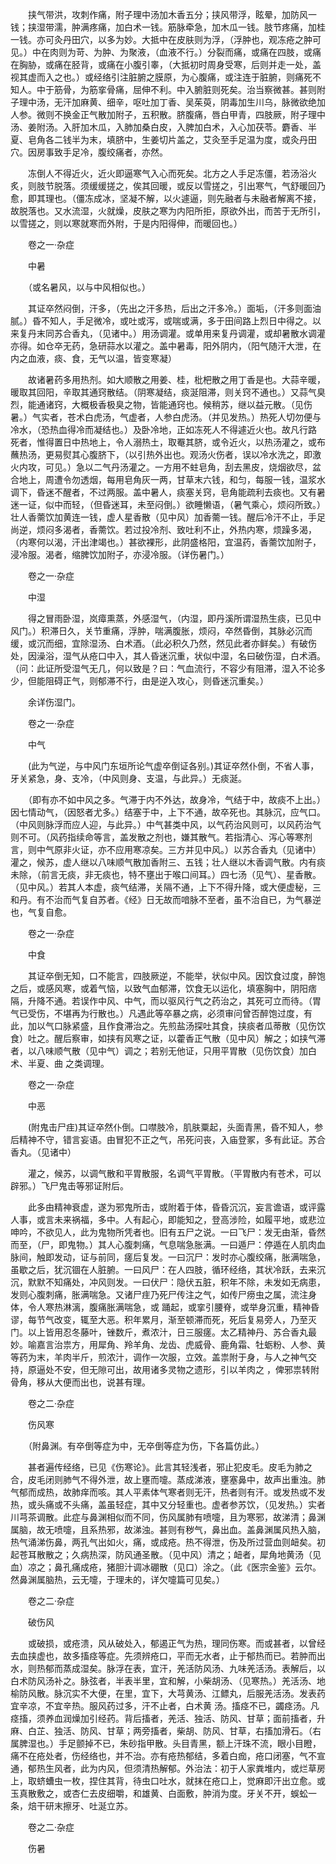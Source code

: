 <!-- { "loadSidebar": true } -->
　　挟气带洪，攻刺作痛，附子理中汤加木香五分；挟风带浮，眩晕，加防风一钱；挟湿带濡，肿满疼痛，加白术一钱。筋脉牵急，加木瓜一钱。肢节疼痛，加桂一钱。亦可灸丹田穴，以多为妙。大抵中在皮肤则为浮，（浮肿也，观冻疮之肿可见。）中在肉则为苛、为肿、为聚液，（血液不行。）分裂而痛，或痛在四肢，或痛在胸胁，或痛在胫背，或痛在小腹引睾，（大抵初时周身受寒，后则并走一处，盖视其虚而入之也。）或经络引注脏腑之膜原，为心腹痛，或注连于脏腑，则痛死不知人。中于筋骨，为筋挛骨痛，屈伸不利。中入腑脏则死矣。治当察微甚。甚则附子理中汤，无汗加麻黄、细辛，呕吐加丁香、吴茱萸，阴毒加生川乌，脉微欲绝加人参。微则不换金正气散加附子，五积散。脐腹痛，唇白甲青，四肢厥，附子理中汤、姜附汤。入肝加木瓜，入肺加桑白皮，入脾加白术，入心加茯苓。麝香、半夏、皂角各二钱半为末，填脐中，生姜切片盖之，艾灸至手足温为度，或灸丹田穴。因房事致手足冷，腹绞痛者，亦然。

　　冻倒人不得近火，近火即逼寒气入心而死矣。北方之人手足冻僵，若汤浴火炙，则肢节脱落。须缓缓搓之，俟其回暖，或反以雪搓之，引出寒气，气舒暖回乃愈，即其理也。（僵冻成冰，坚凝不解，以火遽逼，则先融者与未融者解离不接，故脱落也。又水流湿，火就燥，皮肤之寒为内阳所拒，原欲外出，而苦于无所引，以雪搓之，则以寒就寒而外附，于是内阳得伸，而暖回也。）

　　卷之一·杂症

　　中暑

　　（或名暑风，以与中风相似也。）

　　其证卒然闷倒，汗多，（先出之汗多热，后出之汗多冷。）面垢，（汗多则面油腻。）昏不知人，手足微冷，或吐或泻，或喘或满，多于田间路上烈日中得之。以来复丹末同苏合香丸，（见诸中。）用汤调灌。或单用来复丹调灌，或却暑散水调灌亦得。如仓卒无药，急研蒜水以灌之。盖中暑毒，阳外阴内，（阳气随汗大泄，在内之血液，痰、食，无气以温，皆变寒凝）

　　故诸暑药多用热剂。如大顺散之用姜、桂，枇杷散之用丁香是也。大蒜辛暖，暖取其回阳，辛取其通窍散结。（阴寒凝结，痰涎阻滞，则关窍不通也。）又蒜气臭烈，能通诸窍，大概极香极臭之物，皆能通窍也。候稍苏，继以益元散。（见伤暑。）气实者，苍术白虎汤，气虚者，人参白虎汤。（并见发热。）热死人切勿便与冷水，（恐热血得冷而凝结也。）及卧冷地，正如冻死人不得遽近火也。故凡行路 死者，惟得置日中热地上，令人溺热土，取罨其脐，或令近火，以热汤灌之，或布蘸热汤，更易熨其心腹脐下，（以引热外出也。观汤火伤者，误以冷水洗之，即激火内攻，可见。）急以二气丹汤灌之。一方用不蛀皂角，刮去黑皮，烧烟欲尽，盆合地上，周遭令勿透烟，每用皂角灰一两，甘草末六钱，和匀，每服一钱，温浆水调下，昏迷不醒者，不过两服。盖中暑人，痰塞关窍，皂角能疏利去痰也。又有暑迷一证，似中而轻，（但昏迷耳，未至闷倒。）欲睡懒语，（暑气乘心，烦闷所致。）壮人香薷饮加黄连一钱，虚人星香散（见中风）加香薷一钱。醒后冷汗不止，手足尚逆，烦闷多渴者，香薷饮。若过投冷剂、致吐利不止，外热内寒，烦躁多渴，（内寒何以渴，汗出津竭也。）甚欲裸形，此阴盛格阳，宜温药，香薷饮加附子，浸冷服。渴者，缩脾饮加附子，亦浸冷服。（详伤暑门。）

　　卷之一·杂症

　　中湿

　　得之冒雨卧湿，岚瘴熏蒸，外感湿气，（内湿，即丹溪所谓湿热生痰，已见中风门。）积滞日久，关节重痛，浮肿，喘满腹胀，烦闷，卒然昏倒，其脉必沉而缓，或沉而细，宜除湿汤、白术酒。（此必积久乃然，然见此者亦鲜矣。）有破伤处，因澡浴，湿气从疮口中入，其人昏迷沉重，状似中湿，名曰破伤湿，白术酒。（问：此证所受湿气无几，何以致是？曰：气血流行，不容少有阻滞，湿入不论多少，但能阻碍正气，则郁滞不行，由是逆入攻心，则昏迷沉重矣。）

　　余详伤湿门。

　　卷之一·杂症

　　中气

　　(此为气逆，与中风门东垣所论气虚卒倒证各别。)其证卒然仆倒，不省人事，牙关紧急，身、支冷，（中风则身、支温，与此异。）无痰涎。

　　（即有亦不如中风之多。气滞于内不外达，故身冷，气结于中，故痰不上出。）因七情动气，（因怒者尤多。）结塞于中，上下不通，故卒死也。其脉沉，应气口。（中风则脉浮而应人迎，与此异。）中气甚类中风，以气药治风则可，以风药治气则不可。（风药指续命等言，盖发散之剂也，嫌其散气。若指清心、泻心等寒剂言，则中气原非火证，亦不应用寒凉矣。三方并见中风。）以苏合香丸（见诸中）灌之，候苏，虚人继以八味顺气散加香附三、五钱；壮人继以木香调气散。内有痰未除，（前言无痰，非无痰也，特不壅出于喉口间耳。）四七汤（见气）、星香散。（见中风。）若其人本虚，痰气结滞，关隔不通，上下不得升降，或大便虚秘，三和丹。有不治而气复自苏者。《经》日无故而喑脉不至者，虽不治自已，为气暴逆也，气复自愈。

　　卷之一·杂症

　　中食

　　其证卒倒无知，口不能言，四肢厥逆，不能举，状似中风。因饮食过度，醉饱之后，或感风寒，或着气恼，以致气血郁滞，饮食无以运化，填塞胸中，阴阳痞隔，升降不通。若误作中风、中气，而以驱风行气之药治之，其死可立而待。（胃气已受伤，不堪再为行散也。）凡遇此等卒暴之病，必须审问曾否醉饱过度，有此，加以气口脉紧盛，且作食滞治之。先煎盐汤探吐其食，挟痰者瓜蒂散（见伤饮食）吐之。醒后察审，如挟有风寒之证，以藿香正气散（见中风）解之；如挟气滞者，以八味顺气散（见中气）调之；若别无他证，只用平胃散（见伤饮食）加白术、半夏、曲 之类调理。

　　卷之一·杂症

　　中恶

　　(附鬼击尸疰)其证卒然仆倒。口噤肢冷，肌肤粟起，头面青黑，昏不知人，参后精神不守，错言妄语。由冒犯不正之气，吊死问丧，入庙登冢，多有此证。苏合香丸。（见诸中）

　　灌之，候苏，以调气散和平胃散服，名调气平胃散。（平胃散内有苍术，可以辟邪。）飞尸鬼击等邪证附后。

　　此多由精神衰虚，遂为邪鬼所击，或附着于体，昏昏沉沉，妄言谵语，或评露人事，或言未来祸福，多中。人有起心，即能知之，登高涉险，如履平地，或悲泣呻吟，不欲见人，此为鬼物所凭者也。旧有五尸之说。一曰飞尸：发无由渐，昏然而至，（尸，即鬼物。）其人心腹刺痛，气息喘急胀满。一曰遁尸：停遁在人肌肉血脉间，触即发动，证与前同，瘥后复发。一曰沉尸：发时亦心腹绞痛，胀满喘急，虽歇之后，犹沉锢在人脏腑。一曰风尸：在人四肢，循环经络，其状冷跃，去来沉沉，默默不知痛处，冲风则发。一曰伏尸：隐伏五脏，积年不除，未发如无病患，发则心腹刺痛，胀满喘急。又诸尸疰乃死尸传注之气，如传尸痨虫之属，流注身体，令人寒热淋漓，腹痛胀满喘急，或 踊起，或挛引腰脊，或举身沉重，精神昏谬，每节气改变，辄至大恶。积年累月，渐至顿滞而死，死后复易旁人，乃至灭门。以上皆用忍冬藤叶，锉数斤，煮浓汁，日三服瘥。太乙精神丹、苏合香丸最妙。喻嘉言治祟方，用犀角、羚羊角、龙齿、虎威骨、鹿角霜、牡蛎粉、人参、黄 等药为末，羊肉半斤，煎浓汁，调作一次服，立效。盖祟附于身，与人之神气交持，原逼处不安，但无隙可出，故用诸多灵物之遗形，引以羊肉之 ，俾邪祟转附骨角，移从大便而出也，说甚有理。

　　卷之二·杂症

　　伤风寒

　　（附鼻渊。有卒倒等症为中，无卒倒等症为伤，下各篇仿此。）

　　甚者遍传经络，已见《伤寒论》。此言其轻浅者，邪止犯皮毛。皮毛为肺之合，皮毛闭则肺气不得外泄，故上壅而嚏。蒸成涕液，壅塞鼻中，故声出重浊。肺气郁而成热，故肺痒而咳。其人平素体气寒者则无汗，热者则有汗。或发热或不发热，或头痛或不头痛，盖虽轻症，其中又分轻重也。虚者参苏饮，（见发热。）实者川芎茶调散。此症与鼻渊相似而不同，伤风属肺有喷嚏，且为寒邪，故涕清；鼻渊属脑，故无喷嚏，且系热邪，故涕浊。甚则有秽气，鼻出血。盖鼻渊属风热入脑，热气涌涕伤鼻，两孔气出如火，痛，或成疮。热不得泄，伤及所过营血则衄矣。初起苍耳散散之；久病热深，防风通圣散。（见中风）清之；衄者，犀角地黄汤（见血）凉之；鼻孔痛成疮，猪胆汁调冰硼散（见口）涂之。（此《医宗金鉴》云尔。然鼻渊属脑热，云无嚏，于理未的，详欠嚏篇可见矣。）

　　卷之二·杂症

　　破伤风

　　或破损，或疮溃，风从破处入，郁遏正气为热，理同伤寒。而或甚者，以曾经去血挟虚也，故多搐痉等症。先须辨疮口，平而无水者，止于郁热而已。若肿而出水，则热郁而蒸成湿矣。脉浮在表，宜汗，羌活防风汤、九味羌活汤。表解后，以白术防风汤补之。脉弦者，半表半里，宜和解，小柴胡汤、（见寒热。）羌活汤、地榆防风散。脉沉实不大便，在里，宜下，大芎黄汤、江鳔丸，后服羌活汤。发表药宜辛凉，不宜辛热。服风药过多，汗不止者，白术黄 汤。搐痉不已，蠲痉汤。凡痉搐，须养血润燥加引经药。背后搐者，羌活、独活、防风、甘草；面前搐者，升麻、白芷、独活、防风、甘草；两旁搐者，柴胡、防风、甘草，右搐加滑石。（右属脾湿也。）手足颤掉不已，朱砂指甲散。头目青黑，额上汗珠不流，眼小目瞪，痛不在疮处者，伤经络也，并不治。亦有疮热郁结，多着白痂，疮口闭塞，气不宣通，郁热生风者，此为内风，但须清热解郁。外治法：初于人家粪堆内，或烂草房上，取蛴螬虫一枚，捏住其背，待虫口吐水，就抹在疮口上，觉麻即汗出立愈。或玉真散敷之，或杏仁去皮细嚼，和雄黄、白面敷，肿消为度。牙关不开，蜈蚣一条，焙干研末擦牙、吐涎立苏。

　　卷之二·杂症

　　伤暑

